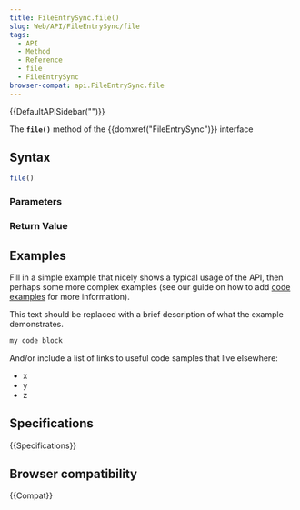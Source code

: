 ```yaml
---
title: FileEntrySync.file()
slug: Web/API/FileEntrySync/file
tags:
  - API
  - Method
  - Reference
  - file
  - FileEntrySync
browser-compat: api.FileEntrySync.file
---
```

{{DefaultAPISidebar("")}}

The **`file()`** method of the {{domxref("FileEntrySync")}} interface 

## Syntax

```js
file()
```

### Parameters



### Return Value



## Examples

Fill in a simple example that nicely shows a typical usage of the API, then perhaps some more complex examples (see our guide on how to add [code examples](/en-US/docs/MDN/Contribute/Structures/Code_examples) for more information).

This text should be replaced with a brief description of what the example demonstrates.

```js
my code block
```

And/or include a list of links to useful code samples that live elsewhere:

*   x
*   y
*   z

## Specifications

{{Specifications}}

## Browser compatibility

{{Compat}}

